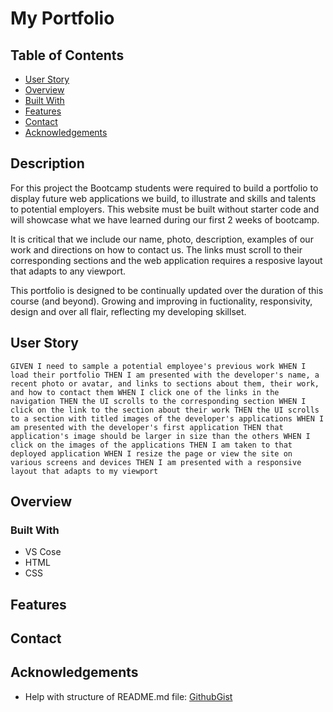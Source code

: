 # My Portfolio

## Table of Contents

- [User Story](#user-story)
- [Overview](#overview)
- [Built With](#built-with)
- [Features](#features)
- [Contact](#contact)
- [Acknowledgements](#acknowledgements)

## Description
For this project the Bootcamp students were required to build a portfolio to display future web applications we build, to illustrate and skills and talents to potential employers. This website must be built without starter code and will showcase what we have learned during our first 2 weeks of bootcamp. 

It is critical that we include our name, photo, description, examples of our work and directions on how to contact us. The links must scroll to their corresponding sections and the web application requires a resposive layout that adapts to any viewport.

This portfolio is designed to be continually updated over the duration of this course (and beyond). Growing and improving in fuctionality, responsivity, design and over all flair, reflecting my developing skillset.

## User Story
`GIVEN I need to sample a potential employee's previous work
WHEN I load their portfolio
THEN I am presented with the developer's name, a recent photo or avatar, and links to sections about them, their work, and how to contact them
WHEN I click one of the links in the navigation
THEN the UI scrolls to the corresponding section
WHEN I click on the link to the section about their work
THEN the UI scrolls to a section with titled images of the developer's applications
WHEN I am presented with the developer's first application
THEN that application's image should be larger in size than the others
WHEN I click on the images of the applications
THEN I am taken to that deployed application
WHEN I resize the page or view the site on various screens and devices
THEN I am presented with a responsive layout that adapts to my viewport`

## Overview
<!-- TODO: Add a screenshot of the live project.
    1. Link to a 'live demo.'
    2. Describe your overall experience in a couple of sentences.
    3. List a few specific technical things that you learned or improved on.
    4. Share any other tips or guidance for others attempting this or something similar.
 -->

### Built With
- VS Cose
- HTML
- CSS
<!-- TODO: List any MAJOR libraries/frameworks (e.g. React, Tailwind) with links to their homepages. -->

## Features

<!-- TODO: List what specific 'user problems' that this application solves. -->

## Contact

<!-- TODO: Include icons and links to your RELEVANT, PROFESSIONAL 'DEV-ORIENTED' social media. LinkedIn and dev.to are minimum. -->

## Acknowledgements

<!-- TODO: List any blog posts, tutorials or plugins that you may have used to complete the project. Only list those that had a significant impact. Obviously, we all 'Google' stuff while working on our things, but maybe something in particular stood out as a 'major contributor' to your skill set for this project. -->

- Help with structure of README.md file: [GithubGist](https://gist.github.com/manavm1990/6b4c3f51a1cc7ec2fa6c3309205be0f7#file-readme-md)
